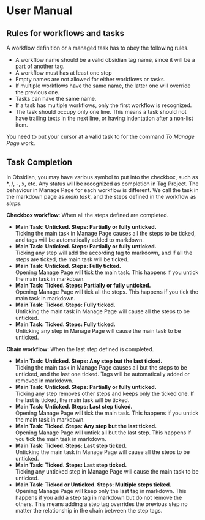 <div><h1>User Manual</h1><h2>Rules for workflows and tasks</h2>A workflow definition or a managed task has to obey the following rules.<ul><li>A workflow name should be a valid obsidian tag name, since it will be a part of another tag.</li><li> A workflow must has at least one step</li><li>Empty names are not allowed for either workflows or tasks.</li><li>If multiple workflows have the same name, the latter one will override the previous one.</li><li>Tasks can have the same name.</li><li>If a task has multiple workflows, only the first workflow is recognized.</li><li> The task should occupy only one line. This means a task should not have trailing texts in the next line, or having indentation after a non-list item.</li></ul>You need to put your cursor at a valid task to for the command <i>To Manage Page</i> work.<h2>Task Completion</h2>In Obsidian, you may have various symbol to put into the checkbox, such as <label class="cm-inline-code" spellcheck="false">*, /, -, x</label>, etc. Any status will be recognized as completion in Tag Project. The behaviour in Manage Page for each workflow is different. We call the task in the markdown page as <i>main task</i>, and the steps defined in the workflow as <i>steps</i>.<p><b>Checkbox workflow</b>: When all the steps defined are completed.</p><ul><li><div style="font-weight: bold;">Main Task: Unticked. Steps: Partially or fully unticked.</div>Ticking the main task in Manage Page causes all the steps to be ticked, and tags will be automatically added to markdown.</li><li><div style="font-weight: bold;">Main Task: Unticked. Steps: Partially or fully unticked.</div>Ticking any step will add the according tag to markdown, and if all the steps are ticked, the main task will be ticked.</li><li><div style="font-weight: bold;">Main Task: Unticked. Steps: Fully ticked.</div>Opening Manage Page will tick the main task. This happens if you untick the main task in markdown.</li><li><div style="font-weight: bold;">Main Task: Ticked. Steps: Partially or fully unticked.</div>Opening Manage Page will tick all the steps. This happens if you tick the main task in markdown.</li><li><div style="font-weight: bold;">Main Task: Ticked. Steps: Fully ticked.</div>Unticking the main task in Manage Page will cause all the steps to be unticked.</li><li><div style="font-weight: bold;">Main Task: Ticked. Steps: Fully ticked.</div>Unticking any step in Manage Page will cause the main task to be unticked.</li></ul><b>Chain workflow</b>: When the last step defined is completed.<ul><li><div style="font-weight: bold;">Main Task: Unticked. Steps: Any step but the last ticked.</div>Ticking the main task in Manage Page causes all but the steps to be unticked, and the last one ticked. Tags will be automatically added or removed in markdown.</li><li><div style="font-weight: bold;">Main Task: Unticked. Steps: Partially or fully unticked.</div>Ticking any step removes other steps and keeps only the ticked one. If the last is ticked, the main task will be ticked.</li><li><div style="font-weight: bold;">Main Task: Unticked. Steps: Last step ticked.</div>Opening Manage Page will tick the main task. This happens if you untick the main task in markdown.</li><li><div style="font-weight: bold;">Main Task: Ticked. Steps: Any step but the last ticked.</div>Opening Manage Page will untick all but the last step. This happens if you tick the main task in markdown.</li><li><div style="font-weight: bold;">Main Task: Ticked. Steps: Last step ticked.</div>Unticking the main task in Manage Page will cause all the steps to be unticked.</li><li><div style="font-weight: bold;">Main Task: Ticked. Steps: Last step ticked.</div>Ticking any unticked step in Manage Page will cause the main task to be unticked.</li><li><div style="font-weight: bold;">Main Task: Ticked or Unticked. Steps: Multiple steps ticked.</div>Opening Manage Page will keep only the last tag in markdown. This happens if you add a step tag in markdown but do not remove the others. This means adding a step tag overrides the previous step no matter the relationship in the chain between the step tags.</li></ul></div>